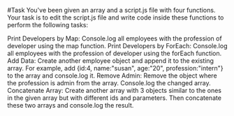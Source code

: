 #Task
You've been given an array and a script.js file with four functions. Your task is to edit the script.js file and write code inside these functions to perform the following tasks:

Print Developers by Map: Console.log all employees with the profession of developer using the map function.
Print Developers by ForEach: Console.log all employees with the profession of developer using the forEach function.
Add Data: Create another employee object and append it to the existing array. For example, add {id:4, name:"susan", age:"20", profession:"intern"} to the array and console.log it.
Remove Admin: Remove the object where the profession is admin from the array. Console.log the changed array.
Concatenate Array: Create another array with 3 objects similar to the ones in the given array but with different ids and parameters. Then concatenate these two arrays and console.log the result.
